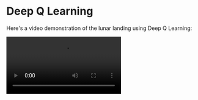 # Deep Q Learning

Here's a video demonstration of the lunar landing using Deep Q Learning:

![Video](https://raw.githubusercontent.com/SaiSamarth123/AI-Deep-Learning-Projects/blob/main/Deep_Q_Learning/Lunar_Landing(1).mp4)


